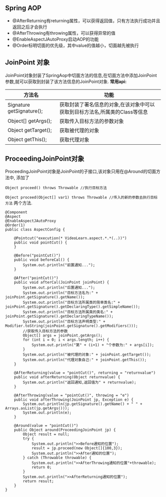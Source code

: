## Spring AOP

- @AfterReturning有returning属性，可以获得返回值，只有方法执行成功并且返回之后才会执行
- @AfterThrowing有throwing属性，可以获得异常的值
- @EnableAspectJAutoProxy启动AOP的功能
- @Order标明切面的优先级，其中value的值越小，切面越先被执行

## JoinPoint 对象

JoinPoint对象封装了SpringAop中切面方法的信息,在切面方法中添加JoinPoint参数,就可以获取到封装了该方法信息的JoinPoint对象. **常用api:**

| 方法名                    | 功能                                                         |
| ------------------------- | ------------------------------------------------------------ |
| Signature getSignature(); | 获取封装了署名信息的对象,在该对象中可以获取到目标方法名,所属类的Class等信息 |
| Object[] getArgs();       | 获取传入目标方法的参数对象                                   |
| Object getTarget();       | 获取被代理的对象                                             |
| Object getThis();         | 获取代理对象                                                 |

## ProceedingJoinPoint对象

ProceedingJoinPoint对象是JoinPoint的子接口,该对象只用在@Around的切面方法中, 添加了

 `Object proceed() throws Throwable //执行目标方法` 

`Object proceed(Object[] var1) throws Throwable //传入的新的参数去执行目标方法` 两个方法.

```
@Component
@Aspect
@EnableAspectJAutoProxy
@Order(1)
public class AspectConfig {

    @Pointcut("execution(* VideoLearn.aspect.*.*(..))")
    public void pointCut() {
    }

    @Before("pointCut()")
    public void beforeCal() {
        System.out.println("前置通知...");
    }

    @After("pointCut()")
    public void afterCal(JoinPoint joinPoint) {
        System.out.println("后置通知...");
	    System.out.println("目标方法名为:" + joinPoint.getSignature().getName());
        System.out.println("目标方法所属类的简单类名:" +        			           joinPoint.getSignature().getDeclaringType().getSimpleName());
        System.out.println("目标方法所属类的类名:" + joinPoint.getSignature().getDeclaringTypeName());
        System.out.println("目标方法声明类型:" + Modifier.toString(joinPoint.getSignature().getModifiers()));
        //获取传入目标方法的参数
        Object[] args = joinPoint.getArgs();
        for (int i = 0; i < args.length; i++) {
            System.out.println("第" + (i+1) + "个参数为:" + args[i]);
        }
        System.out.println("被代理的对象:" + joinPoint.getTarget());
        System.out.println("代理对象自己:" + joinPoint.getThis());
    }

    @AfterReturning(value = "pointCut()", returning = "returnvalue")
    public void afterReturning(Object returnvalue) {
        System.out.println("返回通知,返回值为" + returnvalue);
    }

    @AfterThrowing(value = "pointCut()", throwing = "e")
    public void afterThrowing(JoinPoint jp, Exception e) {
        System.out.println(jp.getSignature().getName() + " " + Arrays.asList(jp.getArgs()));
        System.out.println(e);
    }

    @Around(value = "pointCut()")
    public Object around(ProceedingJoinPoint jp) {
        Object result = null;
        try {
            System.out.println(">>Before通知的位置");
            result = jp.proceed(new Object[]{100,3});
            System.out.println(">>After通知的位置");
        } catch (Throwable throwable) {
            System.out.println(">>AfterThrowing通知的位置"+throwable);
            return 0;
        }
        System.out.println(">>AfterReturning通知的位置");
        return result;
    }
}
```

